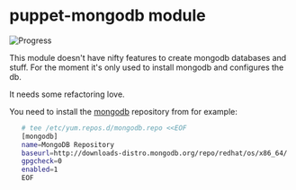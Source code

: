 # puppet-mongodb module

![Progress](http://progressed.io/bar/45)   

This module doesn't have nifty features to create mongodb databases and stuff. For the moment it's only used to install mongodb and configures the db.

It needs some refactoring love.

You need to install the [mongodb](http://downloads-distro.mongodb.org/repo/redhat/os/x86_64/) repository from for example:

```bash
   # tee /etc/yum.repos.d/mongodb.repo <<EOF
   [mongodb]
   name=MongoDB Repository
   baseurl=http://downloads-distro.mongodb.org/repo/redhat/os/x86_64/
   gpgcheck=0
   enabled=1
   EOF
```
